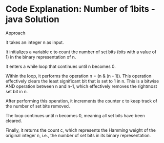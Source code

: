 # Code Explanation: Number of 1bits - java Solution

Approach

It takes an integer n as input.

It initializes a variable c to count the number of set bits (bits with a value of 1) in the binary representation of n.

It enters a while loop that continues until n becomes 0.

Within the loop, it performs the operation n = (n & (n - 1)). This operation effectively clears the least significant bit that is set to 1 in n. This is a bitwise AND operation between n and n-1, which effectively removes the rightmost set bit in n.

After performing this operation, it increments the counter c to keep track of the number of set bits removed.

The loop continues until n becomes 0, meaning all set bits have been cleared.

Finally, it returns the count c, which represents the Hamming weight of the original integer n, i.e., the number of set bits in its binary representation.
